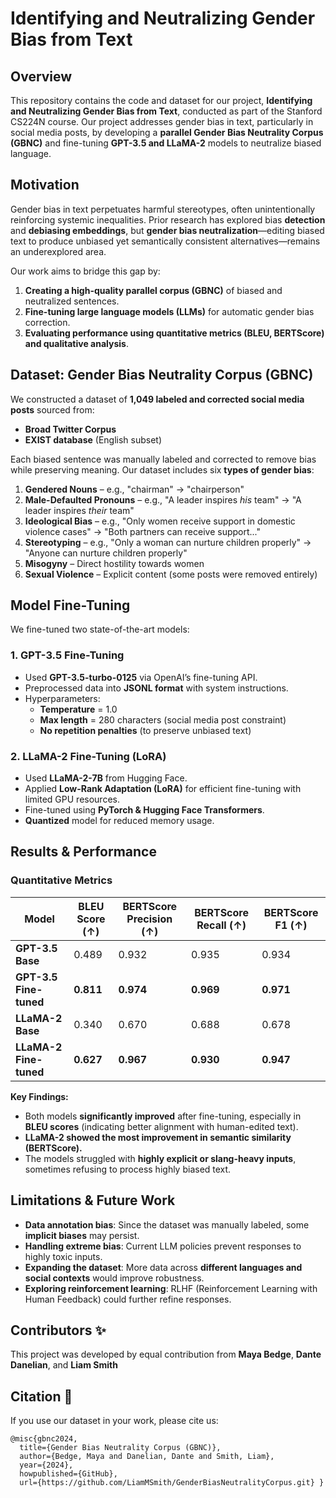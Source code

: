 # Identifying and Neutralizing Gender Bias from Text

## Overview
This repository contains the code and dataset for our project, **Identifying and Neutralizing Gender Bias from Text**, conducted as part of the Stanford CS224N course. Our project addresses gender bias in text, particularly in social media posts, by developing a **parallel Gender Bias Neutrality Corpus (GBNC)** and fine-tuning **GPT-3.5 and LLaMA-2** models to neutralize biased language.

## Motivation
Gender bias in text perpetuates harmful stereotypes, often unintentionally reinforcing systemic inequalities. Prior research has explored bias **detection** and **debiasing embeddings**, but **gender bias neutralization**—editing biased text to produce unbiased yet semantically consistent alternatives—remains an underexplored area.

Our work aims to bridge this gap by:
1. **Creating a high-quality parallel corpus (GBNC)** of biased and neutralized sentences.
2. **Fine-tuning large language models (LLMs)** for automatic gender bias correction.
3. **Evaluating performance using quantitative metrics (BLEU, BERTScore) and qualitative analysis**.

## Dataset: Gender Bias Neutrality Corpus (GBNC)
We constructed a dataset of **1,049 labeled and corrected social media posts** sourced from:
- **Broad Twitter Corpus**
- **EXIST database** (English subset)

Each biased sentence was manually labeled and corrected to remove bias while preserving meaning. Our dataset includes six **types of gender bias**:
1. **Gendered Nouns** – e.g., "chairman" → "chairperson"
2. **Male-Defaulted Pronouns** – e.g., "A leader inspires *his* team" → "A leader inspires *their* team"
3. **Ideological Bias** – e.g., "Only women receive support in domestic violence cases" → "Both partners can receive support..."
4. **Stereotyping** – e.g., "Only a woman can nurture children properly" → "Anyone can nurture children properly"
5. **Misogyny** – Direct hostility towards women
6. **Sexual Violence** – Explicit content (some posts were removed entirely)

## Model Fine-Tuning
We fine-tuned two state-of-the-art models:

### **1. GPT-3.5 Fine-Tuning**
- Used **GPT-3.5-turbo-0125** via OpenAI’s fine-tuning API.
- Preprocessed data into **JSONL format** with system instructions.
- Hyperparameters:
  - **Temperature** = 1.0
  - **Max length** = 280 characters (social media post constraint)
  - **No repetition penalties** (to preserve unbiased text)

### **2. LLaMA-2 Fine-Tuning (LoRA)**
- Used **LLaMA-2-7B** from Hugging Face.
- Applied **Low-Rank Adaptation (LoRA)** for efficient fine-tuning with limited GPU resources.
- Fine-tuned using **PyTorch & Hugging Face Transformers**.
- **Quantized** model for reduced memory usage.

## Results & Performance
### **Quantitative Metrics**
| Model | BLEU Score (↑) | BERTScore Precision (↑) | BERTScore Recall (↑) | BERTScore F1 (↑) |
|--------|-------------|----------------|---------------|------------|
| **GPT-3.5 Base** | 0.489 | 0.932 | 0.935 | 0.934 |
| **GPT-3.5 Fine-tuned** | **0.811** | **0.974** | **0.969** | **0.971** |
| **LLaMA-2 Base** | 0.340 | 0.670 | 0.688 | 0.678 |
| **LLaMA-2 Fine-tuned** | **0.627** | **0.967** | **0.930** | **0.947** |

**Key Findings:**
- Both models **significantly improved** after fine-tuning, especially in **BLEU scores** (indicating better alignment with human-edited text).
- **LLaMA-2 showed the most improvement in semantic similarity (BERTScore).**
- The models struggled with **highly explicit or slang-heavy inputs**, sometimes refusing to process highly biased text.

## Limitations & Future Work
- **Data annotation bias**: Since the dataset was manually labeled, some **implicit biases** may persist.
- **Handling extreme bias**: Current LLM policies prevent responses to highly toxic inputs.
- **Expanding the dataset**: More data across **different languages and social contexts** would improve robustness.
- **Exploring reinforcement learning**: RLHF (Reinforcement Learning with Human Feedback) could further refine responses.

## Contributors ✨
This project was developed by equal contribution from **Maya Bedge**, **Dante Danelian**, and **Liam Smith** 

## Citation 📖
If you use our dataset in your work, please cite us:

```
@misc{gbnc2024, 
  title={Gender Bias Neutrality Corpus (GBNC)}, 
  author={Bedge, Maya and Danelian, Dante and Smith, Liam}, 
  year={2024}, 
  howpublished={GitHub}, 
  url={https://github.com/LiamMSmith/GenderBiasNeutralityCorpus.git} }
```
